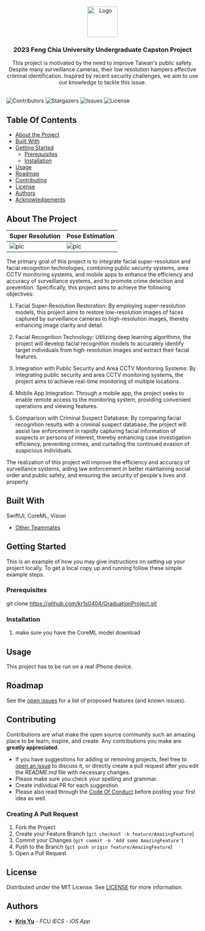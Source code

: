 <br/>
<p align="center">
  <a href="https://github.com/kr1s0404/GraduationProject">
    <img src="https://s3.ap-southeast-1.amazonaws.com/web-content.fcu.edu.tw/wp-content/uploads/2020/09/05153630/mark.png" alt="Logo" width="80" height="80">
  </a>

  <h3 align="center">2023 Feng Chia University Undergraduate Capston Project</h3>

  <p align="center">
    This project is motivated by the need to improve Taiwan's public safety. Despite many surveillance cameras, their low resolution hampers effective criminal identification. Inspired by recent security challenges, we aim to use our knowledge to tackle this issue.
    <br/>
    <br/>
  </p>
</p>

![Contributors](https://img.shields.io/github/contributors/kr1s0404/GraduationProject?color=dark-green) ![Stargazers](https://img.shields.io/github/stars/kr1s0404/GraduationProject?style=social) ![Issues](https://img.shields.io/github/issues/kr1s0404/GraduationProject) ![License](https://img.shields.io/github/license/kr1s0404/GraduationProject) 

## Table Of Contents

* [About the Project](#about-the-project)
* [Built With](#built-with)
* [Getting Started](#getting-started)
  * [Prerequisites](#prerequisites)
  * [Installation](#installation)
* [Usage](#usage)
* [Roadmap](#roadmap)
* [Contributing](#contributing)
* [License](#license)
* [Authors](#authors)
* [Acknowledgements](#acknowledgements)

## About The Project

| Super Resolution       | Pose Estimation        |
| ---------------------- | ---------------------- |
| ![pic](https://github.com/kr1s0404/GraduationProject/blob/main/Screenshot/Super%20Resolution.PNG) | ![pic](https://github.com/kr1s0404/GraduationProject/blob/main/Screenshot/Pose%20Estimation.PNG) |

The primary goal of this project is to integrate facial super-resolution and facial recognition technologies, combining public security systems, area CCTV monitoring systems, and mobile apps to enhance the efficiency and accuracy of surveillance systems, and to promote crime detection and prevention. Specifically, this project aims to achieve the following objectives:

1. Facial Super-Resolution Restoration: By employing super-resolution models, this project aims to restore low-resolution images of faces captured by surveillance cameras to high-resolution images, thereby enhancing image clarity and detail.

2. Facial Recognition Technology: Utilizing deep learning algorithms, the project will develop facial recognition models to accurately identify target individuals from high-resolution images and extract their facial features.

3. Integration with Public Security and Area CCTV Monitoring Systems: By integrating public security and area CCTV monitoring systems, the project aims to achieve real-time monitoring of multiple locations.

4. Mobile App Integration: Through a mobile app, the project seeks to enable remote access to the monitoring system, providing convenient operations and viewing features.

5. Comparison with Criminal Suspect Database: By comparing facial recognition results with a criminal suspect database, the project will assist law enforcement in rapidly capturing facial information of suspects or persons of interest, thereby enhancing case investigation efficiency, preventing crimes, and curtailing the continued evasion of suspicious individuals.

The realization of this project will improve the efficiency and accuracy of surveillance systems, aiding law enforcement in better maintaining social order and public safety, and ensuring the security of people's lives and property.

## Built With

SwiftUI, CoreML, Vision

* [Other Teammates](https://github.com/TLoE02/GraduationProject)

## Getting Started

This is an example of how you may give instructions on setting up your project locally.
To get a local copy up and running follow these simple example steps.

### Prerequisites

git clone https://github.com/kr1s0404/GraduationProject.git

### Installation

1. make sure you have the CoreML model download

## Usage

This project has to be run on a real iPhone device.

## Roadmap

See the [open issues](https://github.com/kr1s0404/GraduationProject/issues) for a list of proposed features (and known issues).

## Contributing

Contributions are what make the open source community such an amazing place to be learn, inspire, and create. Any contributions you make are **greatly appreciated**.
* If you have suggestions for adding or removing projects, feel free to [open an issue](https://github.com/kr1s0404/GraduationProject/issues/new) to discuss it, or directly create a pull request after you edit the *README.md* file with necessary changes.
* Please make sure you check your spelling and grammar.
* Create individual PR for each suggestion.
* Please also read through the [Code Of Conduct](https://github.com/kr1s0404/GraduationProject/blob/main/CODE_OF_CONDUCT.md) before posting your first idea as well.

### Creating A Pull Request

1. Fork the Project
2. Create your Feature Branch (`git checkout -b feature/AmazingFeature`)
3. Commit your Changes (`git commit -m 'Add some AmazingFeature'`)
4. Push to the Branch (`git push origin feature/AmazingFeature`)
5. Open a Pull Request

## License

Distributed under the MIT License. See [LICENSE](https://github.com/kr1s0404/GraduationProject/blob/main/LICENSE.md) for more information.

## Authors

* **[Kris Yu](https://github.com/kr1s0404)** - *FCU IECS* - *iOS App*
